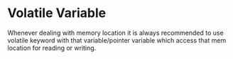 # Volatile Variable




Whenever dealing with memory location it is always recommended to use volatile keyword with that variable/pointer variable which access that mem location for reading or writing.